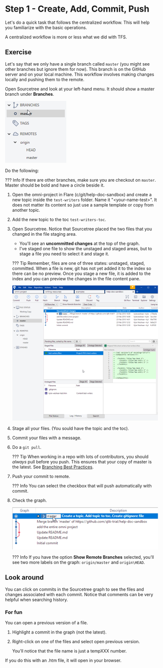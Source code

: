 # Step 1 - Create, Add, Commit, Push

Let's do a quick task that follows the centralized workflow. This will help you familiarize with the basic operations.

A centralized workflow is more or less what we did with TFS.

## Exercise

Let's say that we only have a single branch called `master` (you might see other branches but ignore them for now). This branch is on the GitHub server and on your local machine. This workflow involves making changes locally and pushing them to the remote.

Open Sourcetree and look at your left-hand menu. It should show a master branch under **Branches**.

![master](assets/images/master.png)

Do the following:

??? Info
    If there are other branches, make sure you are checkout on `master`. Master should be bold and have a circle beside it.

1. Open the omni-project in Flare (c/git/help-doc-sandbox) and create a new topic inside the `test-writers` folder. Name it "<your-name-test\>". It does not matter its content so just use a sample template or copy from another topic.
1. Add the new topic to the toc `test-writers-toc`.
1. Open Sourcetree. Notice that Sourcetree placed the two files that you changed in the file staging area.

    * You'll see an **uncommitted changes** at the top of the graph.
    * I've staged one file to show the unstaged and staged areas, but to stage a file you need to select it and stage it. 

    ??? Tip
        Remember, files are one of three states: unstaged, staged, committed. When a file is new, git has not yet added it to the index so there can be no preview. Once you stage a new file, it is added to the index and you can preview the changes in the file content pane.

    ![central](assets/images/central1.png)

1. Stage all your files. (You sould have the topic and the toc).
1. Commit your files with a message.
1. Do a `git pull`.

    ??? Tip
        When working in a repo with lots of contributors, you should _always_ pull before you push. This ensures that your copy of master is the latest. See [Branching Best Practices](best-practice-branch.md).
        
1. Push your commit to remote.

    ??? Info
        You can select the checkbox that will push automatically with commit.

1. Check the graph.

    ![merged](assets/images/merged1.png)

    ??? Info
        If you have the option **Show Remote Branches** selected, you'll see two more labels on the graph: `origin/master` and `origin\HEAD`.

## Look around

You can click on commits in the Sourcetree graph to see the files and changes associated with each commit. Notice that comments can be very helpful when searching history.

### For fun

You can open a previous version of a file. 

1. Highlight a commit in the graph (not the latest).
1. Right-click on one of the files and select open previous version.

    You'll notice that the file name is just a tempXXX number.

If you do this with an .htm file, it will open in your browser.